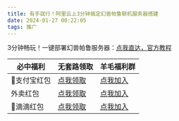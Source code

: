 ```yaml
---
title: 有手就行！阿里云上3分钟搞定幻兽帕鲁联机服务器搭建
date: 2024-01-27 00:22:05
tags: 推广
---
```



3分钟畅玩！一键部署幻兽帕鲁服务器：[点我直达，官方教程](https://developer.aliyun.com/topic/ecs/huanshou?source=5176.11533457&userCode=t6duaoe1)



| 必中福利    | 无套路领取                                                    | 羊毛福利群                                                                                  |
| ----------- | ------------------------------------------------------------- | ------------------------------------------------------------------------------------------- |
| 🎁支付宝红包 | [点我领取](http://www.python4office.cn/fuli/zhifubao-0923/) | [点我加入](https://python-office-1300615378.cos.ap-chongqing.myqcloud.com/2-free-group.jpg) |
| 外卖红包    | [点我领取](https://kzurl05.cn/7II7R5) | [点我加入](https://python-office-1300615378.cos.ap-chongqing.myqcloud.com/2-free-group.jpg) |
| 🚗滴滴红包   | [点我领取](https://ads-1300615378.cos.ap-guangzhou.myqcloud.com/%E7%A6%8F%E5%88%A9/%E6%BB%B4%E6%BB%B4.jpg) | [点我加入](https://python-office-1300615378.cos.ap-chongqing.myqcloud.com/2-free-group.jpg) |